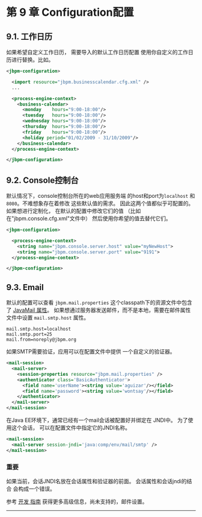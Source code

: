 # 第 9 章 Configuration配置

## 9.1. 工作日历

如果希望自定义工作日历， 需要导入的默认工作日历配置 使用你自定义的工作日历进行替换。比如。

```xml
<jbpm-configuration>

  <import resource="jbpm.businesscalendar.cfg.xml" />
  ...

  <process-engine-context>
    <business-calendar>
      <monday    hours="9:00-18:00"/>
      <tuesday   hours="9:00-18:00"/>
      <wednesday hours="9:00-18:00"/>
      <thursday  hours="9:00-18:00"/>
      <friday    hours="9:00-18:00"/>
      <holiday period="01/02/2009 - 31/10/2009"/>
    </business-calendar>
  </process-engine-context>

</jbpm-configuration>
```

## 9.2. Console控制台

默认情况下，console控制台所在的web应用服务端 的host和port为`localhost` 和`8080`。不难想象存在着修改 这些默认值的需求。 因此这两个值都似乎可配置的。如果想进行定制化， 在默认的配置中修改它们的值 （比如在"jbpm.console.cfg.xml"文件中） 然后使用你希望的值去替代它们。

```xml
<jbpm-configuration>

  <process-engine-context>
    <string name="jbpm.console.server.host" value="myNewHost">
    <string name="jbpm.console.server.port" value="9191">
  </process-engine-context>

</jbpm-configuration>
```

## 9.3. Email

默认的配置可以查看 `jbpm.mail.properties` 这个classpath下的资源文件中包含了 [JavaMail 属性](http://java.sun.com/products/javamail/javadocs/)。 如果想通过服务器发送邮件，而不是本地，需要在邮件属性文件中设置 `mail.smtp.host` 属性。

```properties
mail.smtp.host=localhost
mail.smtp.port=25
mail.from=noreply@jbpm.org
```

如果SMTP需要验证，应用可以在配置文件中提供 一个自定义的验证器。

```xml
<mail-session>
  <mail-server>
    <session-properties resource="jbpm.mail.properties" />
    <authenticator class='BasicAuthenticator'>
      <field name='userName'><string value='aguizar'/></field>
      <field name='password'><string value='wontsay'/></field>
    </authenticator>
  </mail-server>
</mail-session>
```

在Java EE环境下，通常已经有一个mail会话被配置好并绑定在 JNDI中。 为了使用这个会话， 可以在配置文件中指定它的JNDI名称。

```xml
<mail-session>
  <mail-server session-jndi='java:comp/env/mail/smtp' />
</mail-session>
```

### 重要

如果当前，会话JNDI名放在会话属性和验证器的前面。 会话属性和会话jndi的结合 会构成一个错误。

参考 [开发 指南](http://docs.jboss.com/jbpm/v4/devguide/html_single/#mailsupport) 获得更多高级信息，尚未支持的，邮件设置。

------
